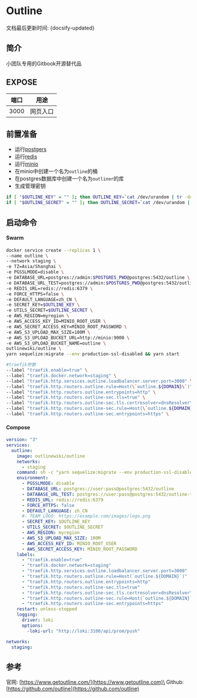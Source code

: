# Outline

文档最后更新时间: {docsify-updated}

## 简介

小团队专用的Gitbook开源替代品

## EXPOSE

| 端口   | 用途   |
| ---- | ---- |
| 3000 | 网页入口 |



## 前置准备

* 运行[postgers](../images-develop/database/postgres/)
* 运行[redis](../images-develop/cache/redis.md)
* 运行[minio](minio.md)
* 在minio中创建一个名为`outline`的桶
* 在postgres数据库中创建一个名为`outliner`的库
* 生成管理密钥

```bash
if [ "$OUTLINE_KEY" = "" ]; then OUTLINE_KEY=`cat /dev/urandom | tr -dc a-f0-9 | head -c 64`; echo "OUTLINE_KEY=$OUTLINE_KEY" >> ~/.bashrc; echo $OUTLINE_KEY; else echo $OUTLINE_KEY; fi
if [ "$OUTLINE_SECRET" = "" ]; then OUTLINE_SECRET=`cat /dev/urandom | tr -dc a-f0-9 | head -c 64`; echo "OUTLINE_SECRET=$OUTLINE_SECRET" >> ~/.bashrc; echo $OUTLINE_SECRET; else echo $OUTLINE_SECRET; fi
```

## 启动命令

<!-- tabs:start -->

#### **Swarm**
```bash
docker service create --replicas 1 \
--name outline \
--network staging \
-e TZ=Asia/Shanghai \
-e PGSSLMODE=disable \
-e DATABASE_URL=postgres://admin:$POSTGRES_PWD@postgres:5432/outline \
-e DATABASE_URL_TEST=postgres://admin:$POSTGRES_PWD@postgres:5432/outline-test \
-e REDIS_URL=redis://redis:6379 \
-e FORCE_HTTPS=false \
-e DEFAULT_LANGUAGE=zh_CN \
-e SECRET_KEY=$OUTLINE_KEY \
-e UTILS_SECRET=$OUTLINE_SECRET \
-e AWS_REGION=myregion \
-e AWS_ACCESS_KEY_ID=MINIO_ROOT_USER \
-e AWS_SECRET_ACCESS_KEY=MINIO_ROOT_PASSWORD \
-e AWS_S3_UPLOAD_MAX_SIZE=100M \
-e AWS_S3_UPLOAD_BUCKET_URL=http://minio:9000 \
-e AWS_S3_UPLOAD_BUCKET_NAME=outline \
outlinewiki/outline \
yarn sequelize:migrate --env production-ssl-disabled && yarn start

#traefik参数
--label "traefik.enable=true" \
--label "traefik.docker.network=staging" \
--label "traefik.http.services.outline.loadbalancer.server.port=3000" \
--label "traefik.http.routers.outline.rule=Host(\`outline.${DOMAIN}\`)" \
--label "traefik.http.routers.outline.entrypoints=http" \
--label "traefik.http.routers.outline-sec.tls=true" \
--label "traefik.http.routers.outline-sec.tls.certresolver=dnsResolver" \
--label "traefik.http.routers.outline-sec.rule=Host(\`outline.${DOMAIN}\`)" \
--label "traefik.http.routers.outline-sec.entrypoints=https" \
```


#### **Compose**
```yaml
version: "3"
services:
  outline:
    image: outlinewiki/outline
    networks: 
      - staging
    command: sh -c "yarn sequelize:migrate --env production-ssl-disabled && yarn start"
    environment:
      - PGSSLMODE: disable
      - DATABASE_URL: postgres://user:pass@postgres:5432/outline
      - DATABASE_URL_TEST: postgres://user:pass@postgres:5432/outline-test  
      - REDIS_URL: redis://redis:6379
      - FORCE_HTTPS: false      
      - DEFAULT_LANGUAGE: zh_CN
      #- TEAM_LOGO: https://example.com/images/logo.png      
      - SECRET_KEY: $OUTLINE_KEY
      - UTILS_SECRET: $OUTLINE_SECRET
      - AWS_REGION: myregion
      - AWS_S3_UPLOAD_MAX_SIZE: 100M
      - AWS_ACCESS_KEY_ID: MINIO_ROOT_USER
      - AWS_SECRET_ACCESS_KEY: MINIO_ROOT_PASSWORD
    labels: 
      - "traefik.enable=true"
      - "traefik.docker.network=staging"
      - "traefik.http.services.outline.loadbalancer.server.port=3000"
      - "traefik.http.routers.outline.rule=Host(`outline.${DOMAIN}`)"
      - "traefik.http.routers.outline.entrypoints=http"
      - "traefik.http.routers.outline-sec.tls=true"
      - "traefik.http.routers.outline-sec.tls.certresolver=dnsResolver"
      - "traefik.http.routers.outline-sec.rule=Host(`outline.${DOMAIN}`)"
      - "traefik.http.routers.outline-sec.entrypoints=https"
    restart: unless-stopped
    logging: 
      driver: loki
      options: 
        -loki-url: "http://loki:3100/api/prom/push"

networks:
  staging:
```

<!-- tabs:end -->



## 参考

官网: [https://www.getoutline.com/](https://www.getoutline.com)\
Github: [https://github.com/outline](https://github.com/outline)
